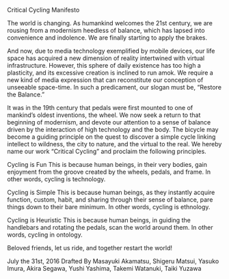 Critical Cycling Manifesto

The world is changing. As humankind welcomes the 21st century, we are rousing from a modernism heedless of balance, which has lapsed into convenience and indolence. We are finally starting to apply the brakes.  

And now, due to media technology exemplified by mobile devices, our life space has acquired a new dimension of reality intertwined with virtual infrastructure. 
However, this sphere of daily existence has too high a plasticity, and its excessive creation is inclined to run amok. We require a new kind of media expression that can reconstitute our conception of unseeable space-time. In such a predicament, our slogan must be, “Restore the Balance.”

It was in the 19th century that pedals were first mounted to one of mankind’s oldest inventions, the wheel. We now seek a return to that beginning of modernism, and devote our attention to a sense of balance driven by the interaction of high technology and the body. The bicycle may become a guiding principle on the quest to discover a simple cycle linking intellect to wildness, the city to nature, and the virtual to the real. We hereby name our work “Critical Cycling” and proclaim the following principles.  

Cycling is Fun
This is because human beings, in their very bodies, gain enjoyment from the groove created by the wheels, pedals, and frame. In other words, cycling is technology.

Cycling is Simple
This is because human beings, as they instantly acquire function, custom, habit, and sharing through their sense of balance, pare things down to their bare minimum. In other words, cycling is ethnology.

Cycling is Heuristic
This is because human beings, in guiding the handlebars and rotating the pedals, scan the world around them. In other words, cycling in ontology.  

Beloved friends, let us ride, and together restart the world!

July the 31st, 2016
Drafted By Masayuki Akamatsu, Shigeru Matsui, Yasuko Imura, Akira Segawa, Yushi Yashima, Takemi Watanuki, Taiki Yuzawa
